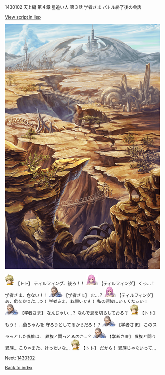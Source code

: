 1430102 天上編 第４章 星追い人 第３話 学者さま バトル終了後の会話

[View script in lisp](../scripts/1430102.txt)

![004_wildland.png](../images/backgrounds/004_wildland.png)

<img src="../images/units/4.png" alt="4.png" height="34"/>
【トト】
ティルフィング、後ろ！！

<img src="../images/units/24.png" alt="24.png" height="34"/>
【ティルフィング】
くっ…！
学者さま、危ない！！

<img src="../images/units/7.png" alt="7.png" height="34"/>
【学者さま】
む…？

<img src="../images/units/24.png" alt="24.png" height="34"/>
【ティルフィング】
あ、危なかった…っ！
学者さま、お願いです！
私の背後にいてください！

<img src="../images/units/7.png" alt="7.png" height="34"/>
【学者さま】
なんじゃい…？
なんで息を切らしておる？

<img src="../images/units/4.png" alt="4.png" height="34"/>
【トト】
もう！
…爺ちゃんを
守ろうとしてるからだろ！？

<img src="../images/units/7.png" alt="7.png" height="34"/>
【学者さま】
このスラッとした異族は、
異族と闘っとるのか…？

<img src="../images/units/7.png" alt="7.png" height="34"/>
【学者さま】
異族と闘う異族…
こりゃまた、けったいな…

<img src="../images/units/4.png" alt="4.png" height="34"/>
【トト】
だから！
異族じゃないって…

Next: [1430302](1430302.md)

[Back to index](index.md)
